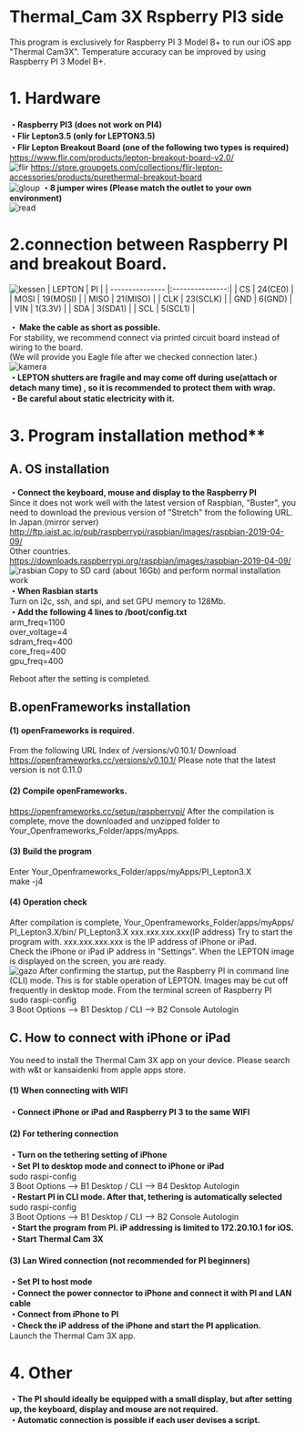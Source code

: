 # Thermal_Cam 3X  Rspberry PI3 side
This program is exclusively for Raspberry PI 3 Model B+ to run our iOS app "Thermal Cam3X".
Temperature accuracy can be improved by using Raspberry PI 3 Model B+.
# 1. Hardware
**・Raspberry PI3 (does not work on PI4)**  
**・Flir Lepton3.5 (only for LEPTON3.5)**  
**・Flir Lepton Breakout Board (one of the following two types is required)**  
<https://www.flir.com/products/lepton-breakout-board-v2.0/>  
![flir](https://user-images.githubusercontent.com/25577099/84721033-a4177500-afba-11ea-8921-5f939b39d5f5.jpg)
<https://store.groupgets.com/collections/flir-lepton-accessories/products/purethermal-breakout-board>  
![gloup](https://user-images.githubusercontent.com/25577099/84721037-a7aafc00-afba-11ea-86e8-06d332ebd8c5.jpg)
**・8 jumper wires (Please match the outlet to your own environment)**  
![read](https://user-images.githubusercontent.com/25577099/84721612-091f9a80-afbc-11ea-8097-ab7de078429b.jpg)
# 2.connection between Raspberry PI and breakout Board.  
![kessen](https://user-images.githubusercontent.com/25577099/84721065-babdcc00-afba-11ea-8d83-2f832e3afe4f.jpg)
| LEPTON  | PI       | 
| --------------- |:---------------:|
| CS      | 24(CE0)  | 
| MOSI    | 19(MOSI) | 
| MISO    | 21(MISO) | 
| CLK     | 23(SCLK) | 
| GND     | 6(GND)   | 
| VIN     | 1(3.3V)  | 
| SDA     | 3(SDA1)  | 
| SCL     | 5(SCL1)  |  

**・ Make the cable as short as possible.**  
     For stability, we recommend connect via printed circuit board instead of wiring to the board.  
    (We will provide you Eagle file after we checked connection later.)  
 ![kamera](https://user-images.githubusercontent.com/25577099/84721669-26ecff80-afbc-11ea-8783-c3d461decee9.jpg)  
**・LEPTON shutters are fragile and may come off during use(attach or detach many time) , so it is recommended to protect them with wrap.**  
**・Be careful about static electricity with it.**  
# 3. Program installation method**
## A. OS installation
**・Connect the keyboard, mouse and display to the Raspberry PI**  
Since it does not work well with the latest version of Raspbian, "Buster", you need to download the previous version of "Stretch" from the following URL.  
In Japan.(mirror server)  
<http://ftp.jaist.ac.jp/pub/raspberrypi/raspbian/images/raspbian-2019-04-09/>  
Other countries.  
<https://downloads.raspberrypi.org/raspbian/images/raspbian-2019-04-09/>  
![rasbian](https://user-images.githubusercontent.com/25577099/84721084-c4473400-afba-11ea-89e5-f181531891e1.jpg)
Copy to SD card (about 16Gb) and perform normal installation work  
**・When Rasbian starts**  
    Turn on i2c, ssh, and spi, and set GPU memory to 128Mb.  
**・Add the following 4 lines to /boot/config.txt**  
    arm_freq=1100  
    over_voltage=4  
    sdram_freq=400  
    core_freq=400  
    gpu_freq=400  
    
Reboot after the setting is completed.
## B.openFrameworks installation
#### (1) openFrameworks is required.
From the following URL
Index of /versions/v0.10.1/
Download <https://openframeworks.cc/versions/v0.10.1/> Please note that the latest version is not 0.11.0
#### (2) Compile openFrameworks.
<https://openframeworks.cc/setup/raspberrypi/>
After the compilation is complete, move the downloaded and unzipped folder to Your_Openframeworks_Folder/apps/myApps.
#### (3) Build the program
Enter Your_Openframeworks_Folder/apps/myApps/PI_Lepton3.X  
make -j4  
#### (4) Operation check  
After compilation is complete, Your_Openframeworks_Folder/apps/myApps/ PI_Lepton3.X/bin/ PI_Lepton3.X xxx.xxx.xxx.xxx(IP address)
Try to start the program with. xxx.xxx.xxx.xxx is the IP address of iPhone or iPad.  
Check the iPhone or iPad iP address in "Settings". When the LEPTON image is displayed on the screen, you are ready.  
![gazo](https://user-images.githubusercontent.com/25577099/84721096-ce693280-afba-11ea-89bd-48af76ee922b.jpg)
After confirming the startup, put the Raspberry PI in command line (CLI) mode. This is for stable operation of LEPTON.   Images may be cut off frequently in desktop mode. From the terminal screen of Raspberry PI  
sudo raspi-config  
 3 Boot Options --> B1 Desktop / CLI --> B2 Console Autologin  
## C. How to connect with iPhone or iPad  
You need to install the Thermal Cam 3X app on your device. Please search with w&t or kansaidenki from apple apps store.
#### (1) When connecting with WIFI  
**・Connect iPhone or iPad and Raspberry PI 3 to the same WIFI**  
#### (2) For tethering connection  
**・Turn on the tethering setting of iPhone**  
**・Set PI to desktop mode and connect to iPhone or iPad**  
sudo raspi-config  
   3 Boot Options --> B1 Desktop / CLI --> B4 Desktop Autologin  
**・Restart PI in CLI mode. After that, tethering is automatically selected**  
sudo raspi-config  
   3 Boot Options --> B1 Desktop / CLI --> B2 Console Autologin  
**・Start the program from PI. iP addressing is limited to 172.20.10.1 for iOS.**  
**・Start Thermal Cam 3X**  
#### (3) Lan Wired connection (not recommended for PI beginners)  
**・Set PI to host mode  
・Connect the power connector to iPhone and connect it with PI and LAN cable  
・Connect from iPhone to PI  
・Check the iP address of the iPhone and start the PI application.**  
Launch the Thermal Cam 3X app.  
# 4. Other  
**・The PI should ideally be equipped with a small display, but after setting up, the keyboard, display and mouse are not required.**  
**・Automatic connection is possible if each user devises a script.**  
